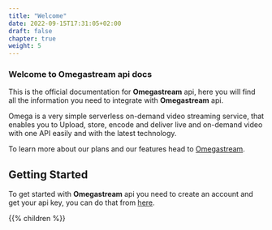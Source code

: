```yaml
---
title: "Welcome"
date: 2022-09-15T17:31:05+02:00
draft: false
chapter: true
weight: 5
---
```


### Welcome to **Omegastream** api docs

This is the official documentation for **Omegastream** api, here you will find all the information you need to integrate with **Omegastream** api.

Omega is a very simple serverless on-demand video streaming service, that enables you to Upload, store, encode and deliver live and on-demand video with one API easily and with the latest technology.

To learn more about our plans and our features head to [Omegastream](https://www.omegastream.net/).


## Getting Started

To get started with **Omegastream** api you need to create an account and get your api key, you can do that from [here](https://dash.omegastream.net/).


{{% children  %}}